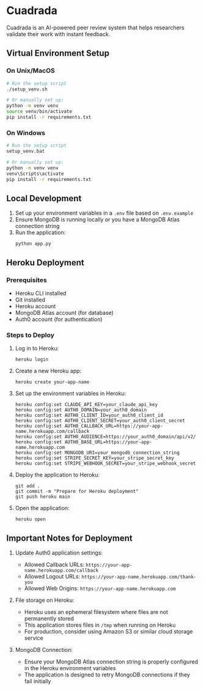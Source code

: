 # Cuadrada

Cuadrada is an AI-powered peer review system that helps researchers validate their work with instant feedback.

## Virtual Environment Setup

### On Unix/MacOS
```bash
# Run the setup script
./setup_venv.sh

# Or manually set up:
python -m venv venv
source venv/bin/activate
pip install -r requirements.txt
```

### On Windows
```bash
# Run the setup script
setup_venv.bat

# Or manually set up:
python -m venv venv
venv\Scripts\activate
pip install -r requirements.txt
```

## Local Development

1. Set up your environment variables in a `.env` file based on `.env.example`
2. Ensure MongoDB is running locally or you have a MongoDB Atlas connection string
3. Run the application:
   ```
   python app.py
   ```

## Heroku Deployment

### Prerequisites
- Heroku CLI installed
- Git installed
- Heroku account
- MongoDB Atlas account (for database)
- Auth0 account (for authentication)

### Steps to Deploy

1. Log in to Heroku:
   ```
   heroku login
   ```

2. Create a new Heroku app:
   ```
   heroku create your-app-name
   ```

3. Set up the environment variables in Heroku:
   ```
   heroku config:set CLAUDE_API_KEY=your_claude_api_key
   heroku config:set AUTH0_DOMAIN=your_auth0_domain
   heroku config:set AUTH0_CLIENT_ID=your_auth0_client_id
   heroku config:set AUTH0_CLIENT_SECRET=your_auth0_client_secret
   heroku config:set AUTH0_CALLBACK_URL=https://your-app-name.herokuapp.com/callback
   heroku config:set AUTH0_AUDIENCE=https://your_auth0_domain/api/v2/
   heroku config:set AUTH0_BASE_URL=https://your-app-name.herokuapp.com
   heroku config:set MONGODB_URI=your_mongodb_connection_string
   heroku config:set STRIPE_SECRET_KEY=your_stripe_secret_key
   heroku config:set STRIPE_WEBHOOK_SECRET=your_stripe_webhook_secret
   ```

4. Deploy the application to Heroku:
   ```
   git add .
   git commit -m "Prepare for Heroku deployment"
   git push heroku main
   ```

5. Open the application:
   ```
   heroku open
   ```

## Important Notes for Deployment

1. Update Auth0 application settings:
   - Allowed Callback URLs: `https://your-app-name.herokuapp.com/callback`
   - Allowed Logout URLs: `https://your-app-name.herokuapp.com/thank-you`
   - Allowed Web Origins: `https://your-app-name.herokuapp.com`

2. File storage on Heroku:
   - Heroku uses an ephemeral filesystem where files are not permanently stored
   - This application stores files in `/tmp` when running on Heroku
   - For production, consider using Amazon S3 or similar cloud storage service

3. MongoDB Connection:
   - Ensure your MongoDB Atlas connection string is properly configured in the Heroku environment variables
   - The application is designed to retry MongoDB connections if they fail initially 